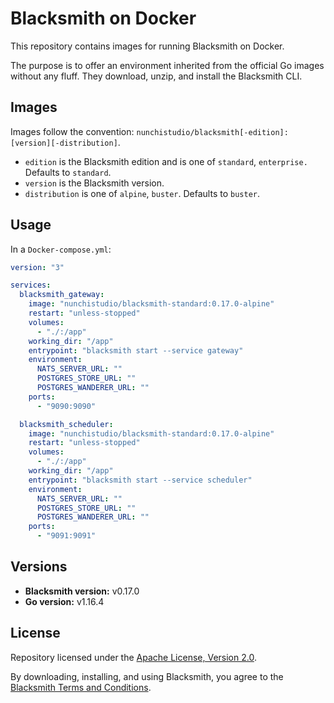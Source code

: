 # Blacksmith on Docker

This repository contains images for running Blacksmith on Docker.

The purpose is to offer an environment inherited from the official Go images without
any fluff. They download, unzip, and install the Blacksmith CLI.

## Images

Images follow the convention:
`nunchistudio/blacksmith[-edition]:[version][-distribution]`.

- `edition` is the Blacksmith edition and is one of `standard`, `enterprise.`
  Defaults to `standard`.
- `version` is the Blacksmith version.
- `distribution` is one of `alpine`, `buster`. Defaults to `buster`.

## Usage

In a `Docker-compose.yml`:
```yml
version: "3"

services:
  blacksmith_gateway:
    image: "nunchistudio/blacksmith-standard:0.17.0-alpine"
    restart: "unless-stopped"
    volumes:
      - "./:/app"
    working_dir: "/app"
    entrypoint: "blacksmith start --service gateway"
    environment:
      NATS_SERVER_URL: ""
      POSTGRES_STORE_URL: ""
      POSTGRES_WANDERER_URL: ""
    ports:
      - "9090:9090"

  blacksmith_scheduler:
    image: "nunchistudio/blacksmith-standard:0.17.0-alpine"
    restart: "unless-stopped"
    volumes:
      - "./:/app"
    working_dir: "/app"
    entrypoint: "blacksmith start --service scheduler"
    environment:
      NATS_SERVER_URL: ""
      POSTGRES_STORE_URL: ""
      POSTGRES_WANDERER_URL: ""
    ports:
      - "9091:9091"
```

## Versions

- **Blacksmith version:** v0.17.0
- **Go version:** v1.16.4

## License

Repository licensed under the [Apache License, Version 2.0](./LICENSE).

By downloading, installing, and using Blacksmith, you agree to the
[Blacksmith Terms and Conditions](https://nunchi.studio/legal/terms).

